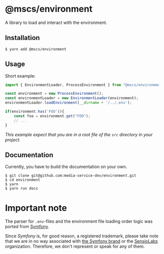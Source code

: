 
# @mscs/environment

A library to load and interact with the environment. 

## Installation

```shell script
$ yarn add @mscs/environment
```

## Usage

Short example:

```typescript
import { EnvironmentLoader, ProcessEnvironment } from "@mscs/environment";

const environment = new ProcessEnvironment();
const environmentLoader = new EnvironmentLoader(environment);
environmentLoader.loadEnvironment(__dirname + '/../.env');

if(environment.has('FOO')){
    const foo = environment.get("FOO");
    // ...
}
```

*This example expect that you are in a root file of the `src` directory in your project.*

## Documentation

Currently, you have to build the documentation on your own.

```shell script
$ git clone git@github.com:media-service-dev/environment.git
$ cd environment
$ yarn
$ yarn run docs
```  

# Important note 

The parser for `.env`-files and the environment file loading order logic was ported from [Symfony](https://symfony.com/).

Since *Symfony* is, for good reason, a registered trademark, please take note that we are in no way associated with [the Symfony brand](https://symfony.com/) or the [SensioLabs](https://sensiolabs.com/) organization.
Therefore, we don't represent or speak for any of them.
